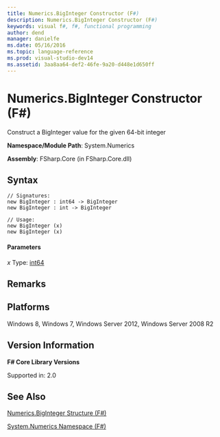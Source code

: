 ```yaml
---
title: Numerics.BigInteger Constructor (F#)
description: Numerics.BigInteger Constructor (F#)
keywords: visual f#, f#, functional programming
author: dend
manager: danielfe
ms.date: 05/16/2016
ms.topic: language-reference
ms.prod: visual-studio-dev14
ms.assetid: 3aa8aa64-def2-46fe-9a20-d448e1d650ff 
---
```


# Numerics.BigInteger Constructor (F#)

Construct a BigInteger value for the given 64-bit integer

**Namespace/Module Path**: System.Numerics

**Assembly**: FSharp.Core (in FSharp.Core.dll)


## Syntax

```
// Signatures:
new BigInteger : int64 -> BigInteger
new BigInteger : int -> BigInteger

// Usage:
new BigInteger (x)
new BigInteger (x)
```

#### Parameters
*x*
Type: [int64](https://msdn.microsoft.com/library/1bec11c0-45ac-469e-923b-22a1708c0701)




## Remarks

## Platforms
Windows 8, Windows 7, Windows Server 2012, Windows Server 2008 R2


## Version Information
**F# Core Library Versions**

Supported in: 2.0




## See Also
[Numerics.BigInteger Structure &#40;F&#35;&#41;](Numerics.BigInteger-Structure-%5BFSharp%5D.md)

[System.Numerics Namespace &#40;F&#35;&#41;](System.Numerics-Namespace-%5BFSharp%5D.md)

